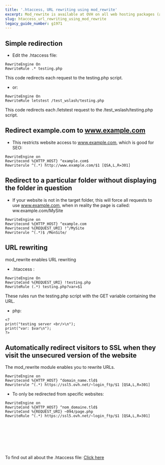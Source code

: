 ```yaml
---
title: '.htaccess, URL rewriting using mod_rewrite'
excerpt: Mod_rewrite is available at OVH on all web hosting packages (apart from 20gp packages)
slug: htaccess_url_rewriting_using_mod_rewrite
legacy_guide_number: g1971
---
```



## Simple redirection

- Edit the .htaccess file:


```
RewriteEngine On
RewriteRule .* testing.php
```



This code redirects each request to the testing.php script. 


- or:


```
RewriteEngine On
RewriteRule letstest /test_wslash/testing.php
```



This code redirects each /letstest request to the /test_wslash/testing.php script.


## Redirect example.com to www.example.com

- This restricts website access to www.example.com, which is good for SEO:


```
RewriteEngine on
Rewritecond %{HTTP_HOST} ^example.com$
Rewriterule ^(.*) http://www.example.com/$1 [QSA,L,R=301]
```





## Redirect to a particular folder without displaying the folder in question

- If your website is not in the target folder, this will force all requests to use www.example.com, when in reality the page is called: ww.example.com/MySite


```
RewriteEngine on
Rewritecond %{HTTP_HOST} ^example.com
Rewritecond %{REQUEST_URI} !^/MySite
Rewriterule ^(.*)$ /MonSite/
```





## URL rewriting
mod_rewrite enables URL rewriting


- .htaccess :


```
RewriteEngine On
RewriteCond %{REQUEST_URI} !testing.php
RewriteRule (.*) testing.php?var=$1
```



These rules run the testing.php script with the GET variable containing the URL. 


- php:


```
<?
print("testing server <br/>\n");
print("var: $var\n");
?>
```





## Automatically redirect visitors to SSL when they visit the unsecured version of the website
The mod_rewrite module enables you to rewrite URLs. 


```
RewriteEngine on
Rewritecond %{HTTP_HOST} ^domain_name.tld$
Rewriterule ^(.*) https://ssl5.ovh.net/~login_ftp/$1 [QSA,L,R=301]
```



- To only be redirected from specific websites:


```
RewriteEngine on
RewriteCond %{HTTP_HOST} ^nom_domaine.tld$
RewriteCond %{REQUEST_URI} ~094/page.php
RewriteRule ^(.*) https://ssl5.ovh.net/~login_ftp/$1 [QSA,L,R=301]
```




##  
 


## 
To find out all about the .htaccess file: [Click here](https://www.ovh.co.uk/g1967.mutualise_tout_sur_le_fichier_htaccess)

